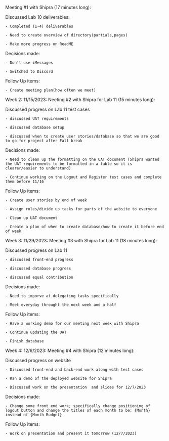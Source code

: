 Meeting #1 with Shipra (17 minutes long):
 
Discussed Lab 10 deliverables:  

    - Completed (1-4) deliverables

    - Need to create overview of directory(partials,pages)

	- Make more progress on ReadME

Decisions made: 

    - Don't use iMessages

    - Switched to Discord 

Follow Up items:

    - Create meeting plan(how often we meet)


Week 2: 11/15/2023: Neeting #2 with Shipra for Lab 11 (15 minutes long):

Discussed progress on Lab 11 test cases

    - discussed UAT requirements 

    - discussed database setup

    - discussed when to create user stories/database so that we are good to go for project after Fall break

Decisions made:

    - Need to clean up the formatting on the UAT document (Shipra wanted the UAT requirements to be formatted in a table so it is clearer/easier to understand)

    - Continue working on the Logout and Register test cases and complete them before 11/16


Follow Up items:

    - Create user stories by end of week

    - Assign roles/divide up tasks for parts of the website to everyone

    - Clean up UAT document

    - Create a plan of when to create database/how to create it before end of week 
    

Week 3: 11/29/2023: Meeting #3 with Shipra for Lab 11 (18 minutes long):

Discussed progress on Lab 11 

    - discussed front-end progress 

    - discussed database progress

    - discussed equal contribution 

Decisions made:

    - Need to imporve at delegating tasks specifically  
    
    - Meet everyday throught the next week and a half

Follow Up items:

    - Have a working demo for our meeting next week with Shipra

    - Continue updating the UAT

    - Finish database  


Week 4: 12/6/2023: Meeting #4 with Shipra  (12 minutes long):

Discussed progress on website

    - Discussed front-end and back-end work along with test cases

    - Ran a demo of the deployed website for Shipra

    - Discussed work on the presentation  and slides for 12/7/2023 

Decisions made:

    - Change some front end work; specifically change positioning of logout button and change the titles of each month to be: {Month} instead of {Month Budget}


Follow Up items:

    - Work on presentation and present it tomorrow (12/7/2023)